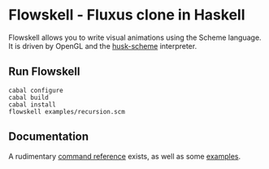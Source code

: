 Flowskell - Fluxus clone in Haskell
===================================

Flowskell allows you to write visual animations using the Scheme language. It is driven by OpenGL and the [husk-scheme](https://github.com/justinethier/husk-scheme) interpreter.

Run Flowskell
-------------

    cabal configure
    cabal build
    cabal install
    flowskell examples/recursion.scm

Documentation
-------------

A rudimentary [command reference](/lordi/flowskell/blob/master/doc/commands.md) exists, as well as some [examples](/lordi/flowskell/tree/master/examples).

